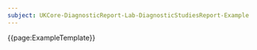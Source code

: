 ```yaml
---
subject: UKCore-DiagnosticReport-Lab-DiagnosticStudiesReport-Example
---
```

{{page:ExampleTemplate}}